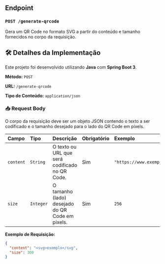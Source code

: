 ## Endpoint

### `POST /generate-qrcode`

Gera um QR Code no formato SVG a partir do conteúdo e tamanho fornecidos no corpo da requisição.

## 🛠️ Detalhes da Implementação

Este projeto foi desenvolvido utilizando **Java** com **Spring Boot 3**.

**Método:** `POST`

**URL:** `/generate-qrcode`

**Tipo de Conteúdo:** `application/json`

### 📥 Request Body

O corpo da requisição deve ser um objeto JSON contendo o texto a ser codificado e o tamanho desejado para o lado do QR Code em pixels.

| Campo | Tipo | Descrição | Obrigatório | Exemplo |
| :--- | :--- | :--- | :--- | :--- |
| `content` | `String` | O texto ou URL que será codificado no QR Code. | Sim | `"https://www.exemplo.com"` |
| `size` | `Integer` | O tamanho (lado) desejado do QR Code em pixels. | Sim | `256` |

**Exemplo de Requisição:**

```json
{
  "content": "<svg>exemplo</svg",
  "size": 300
}
